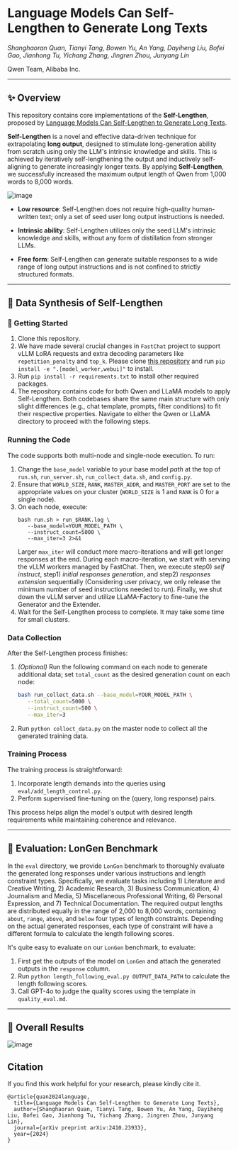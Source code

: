 # Language Models Can Self-Lengthen to Generate Long Texts

*Shanghaoran Quan, Tianyi Tang, Bowen Yu, An Yang, Dayiheng Liu, Bofei Gao, Jianhong Tu, Yichang Zhang, Jingren Zhou, Junyang Lin*

Qwen Team, Alibaba Inc.

---

## :sparkles: Overview

This repository contains core implementations of the **Self-Lengthen**, proposed by [Language Models Can Self-Lengthen to Generate Long Texts](https://arxiv.org/abs/2410.23933).

**Self-Lengthen** is a novel and effective data-driven technique for extrapolating **long output**, designed to stimulate long-generation ability from scratch using only the LLM's intrinsic knowledge and skills. This is achieved by iteratively self-lengthening the output and inductively self-aligning to generate increasingly longer texts. By applying **Self-Lengthen**, we successfully increased the maximum output length of Qwen from 1,000 words to 8,000 words.

![image](https://qianwen-res.oss-cn-beijing.aliyuncs.com/assets/self-lengthen/self-lengthen_method.png)

- **Low resource**: Self-Lengthen does not require high-quality human-written text; only a set of seed user long output instructions is needed.

- **Intrinsic ability**: Self-Lengthen utilizes only the seed LLM's intrinsic knowledge and skills, without any form of distillation from stronger LLMs.

- **Free form**: Self-Lengthen can generate suitable responses to a wide range of long output instructions and is not confined to strictly structured formats.

---

## :rocket: Data Synthesis of Self-Lengthen

### :wrench: Getting Started

1. Clone this repository.
1. We have made several crucial changes in `FastChat` project to support vLLM LoRA requests and extra decoding parameters like `repetition_penalty` and `top_k`. Please clone [this repository](https://github.com/quanshr/FastChat/tree/self-lengthen) and run `pip install -e ".[model_worker,webui]"` to install.
1. Run `pip install -r requirements.txt` to install other required packages.
1. The repository contains code for both Qwen and LLaMA models to apply Self-Lengthen. Both codebases share the same main structure with only slight differences (e.g., chat template, prompts, filter conditions) to fit their respective properties. Navigate to either the Qwen or LLaMA directory to proceed with the following steps.

### Running the Code

The code supports both multi-node and single-node execution. To run:

1. Change the `base_model` variable to your base model *path* at the top of `run.sh`, `run_server.sh`, `run_collect_data.sh`, and `config.py`.
1. Ensure that `WORLD_SIZE`, `RANK`, `MASTER_ADDR`, and `MASTER_PORT` are set to the appropriate values on your cluster (`WORLD_SIZE` is 1 and `RANK` is 0 for a single node).
1. On each node, execute:
   ```
   bash run.sh > run_$RANK.log \
      --base_model=YOUR_MODEL_PATH \
      --instruct_count=5000 \
      --max_iter=3 2>&1
   ```
   Larger `max_iter` will conduct more macro-iterations and will get longer responses at the end. During each macro-iteration, we start with serving the vLLM workers managed by FastChat. Then, we execute step0) *self instruct*, step1) *initial responses generation*, and step2) *responses extension* sequentially (Considering user privacy, we only release the minimum number of seed instructions needed to run). Finally, we shut down the vLLM server and utilize LLaMA-Factory to fine-tune the Generator and the Extender.
1. Wait for the Self-Lengthen process to complete. It may take some time for small clusters.

### Data Collection

After the Self-Lengthen process finishes:

1. *(Optional)* Run the following command on each node to generate additional data; set `total_count` as the desired generation count on each node:
   ```bash
   bash run_collect_data.sh --base_model=YOUR_MODEL_PATH \
      --total_count=5000 \
      --instruct_count=500 \
      --max_iter=3
   ```
1. Run `python colloct_data.py` on the master node to collect all the generated training data.

### Training Process

The training process is straightforward:

1. Incorporate length demands into the queries using `eval/add_length_control.py`.
1. Perform supervised fine-tuning on the (query, long response) pairs.

This process helps align the model's output with desired length requirements while maintaining coherence and relevance.

---

## 🎯 Evaluation: LonGen Benchmark

In the `eval` directory, we provide `LonGon` benchmark to thoroughly evaluate the generated long responses under various instructions and length constraint types. Specifically, we evaluate tasks including 1) Literature and Creative Writing, 2) Academic Research, 3) Business Communication, 4) Journalism and Media, 5) Miscellaneous Professional Writing, 6) Personal Expression, and 7) Technical Documentation. The required output lengths are distributed equally in the range of 2,000 to 8,000 words, containing `about`, `range`, `above`, and `below` four types of length constraints. Depending on the actual generated responses, each type of constraint will have a different formula to calculate the length following scores.

It's quite easy to evaluate on our `LonGen` benchmark, to evaluate:

1. First get the outputs of the model on `LonGen` and attach the generated outputs in the `response` column.
1. Run `python length_following_eval.py OUTPUT_DATA_PATH` to calculate the length following scores.
1. Call GPT-4o to judge the quality scores using the template in `quality_eval.md`.

---

## :mag_right: Overall Results

![image](https://qianwen-res.oss-cn-beijing.aliyuncs.com/assets/self-lengthen/self-lengthen_result.png)

## Citation

If you find this work helpful for your research, please kindly cite it.

```
@article{quan2024language,
  title={Language Models Can Self-Lengthen to Generate Long Texts},
  author={Shanghaoran Quan, Tianyi Tang, Bowen Yu, An Yang, Dayiheng Liu, Bofei Gao, Jianhong Tu, Yichang Zhang, Jingren Zhou, Junyang Lin},
  journal={arXiv preprint arXiv:2410.23933},
  year={2024}
}
```
